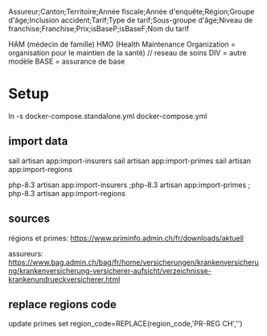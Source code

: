 

Assureur;Canton;Territoire;Année fiscale;Année d'enquête;Région;Groupe d'âge;Inclusion accident;Tarif;Type de tarif;Sous-groupe d'âge;Niveau de franchise;Franchise;Prix;isBaseP;isBaseF;Nom du tarif



 HAM (médecin de famille)
 HMO (Health Maintenance Organization = organisation pour le maintien de la santé) // reseau de soins
 DIV = autre modèle
 BASE = assurance de base


# Setup 

ln -s docker-compose.standalone.yml docker-compose.yml


## import data

sail artisan app:import-insurers
sail artisan app:import-primes
sail artisan app:import-regions


php-8.3 artisan app:import-insurers ;php-8.3 artisan app:import-primes ; php-8.3 artisan app:import-regions

## sources


régions et primes: 
https://www.priminfo.admin.ch/fr/downloads/aktuell

assureurs: 
https://www.bag.admin.ch/bag/fr/home/versicherungen/krankenversicherung/krankenversicherung-versicherer-aufsicht/verzeichnisse-krankenundrueckversicherer.html


## replace regions code

update primes set region_code=REPLACE(region_code,'PR-REG CH','')



## 